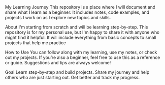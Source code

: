 My Learning Journey
This repository is a place where I will document and share what I learn as a beginner. It includes notes, code examples, and projects I work on as I explore new topics and skills.

About
I'm starting from scratch and will be learning step-by-step. This repository is for my personal use, but I'm happy to share it with anyone who might find it helpful. It will include everything from basic concepts to small projects that help me practice

How to Use
You can follow along with my learning, use my notes, or check out my projects. If you’re also a beginner, feel free to use this as a reference or guide. Suggestions and tips are always welcome!

Goal
Learn step-by-step and build projects.
Share my journey and help others who are just starting out.
Get better and track my progress.